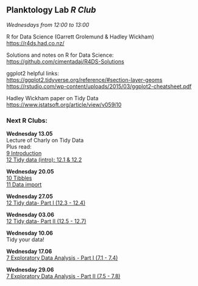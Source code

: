 
## __Planktology Lab   *R Club*__
*Wednesdays from 12:00 to 13:00*

R for Data Science (Garrett Grolemund & Hadley Wickham)  
https://r4ds.had.co.nz/  


Solutions and notes on R for Data Science:  
https://github.com/cimentadaj/R4DS-Solutions  

ggplot2 helpful links:   
https://ggplot2.tidyverse.org/reference/#section-layer-geoms  
https://rstudio.com/wp-content/uploads/2015/03/ggplot2-cheatsheet.pdf  

Hadley Wickham paper on Tidy Data  
https://www.jstatsoft.org/article/view/v059i10  



### __Next R Clubs:__

__Wednesday 13.05__  
Lecture of Charly on Tidy Data  
Plus read:  
[9 Introduction](https://r4ds.had.co.nz/wrangle-intro.html)  
[12 Tidy data (intro): 12.1 & 12.2](https://r4ds.had.co.nz/tidy-data.html)  

__Wednesday 20.05__  
[10 Tibbles](https://r4ds.had.co.nz/tibbles.html)    
[11 Data import](https://r4ds.had.co.nz/data-import.html)  

__Wednesday 27.05__  
[12 Tidy data- Part I (12.3 - 12.4)](https://r4ds.had.co.nz/tidy-data.html)  

__Wednesday 03.06__  
[12 Tidy data- Part II (12.5 - 12.7)](https://r4ds.had.co.nz/tidy-data.html)   

__Wednesday 10.06__   
Tidy your data!  

__Wednesday 17.06__   
[7 Exploratory Data Analysis - Part I (7.1 - 7.4)](https://r4ds.had.co.nz/exploratory-data-analysis.html)  

__Wednesday 29.06__   
[7 Exploratory Data Analysis - Part II (7.5 - 7.8)](https://r4ds.had.co.nz/exploratory-data-analysis.html)  



